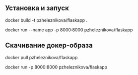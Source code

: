 ## Установка и запуск

docker build -t pzheleznikova/flaskapp .

docker run --name app -p 8000:8000 pzheleznikova/flaskapp

## Скачивание докер-образа

docker pull pzheleznikova/flaskapp

docker run -p 8000:8000 pzheleznikova/flaskapp
